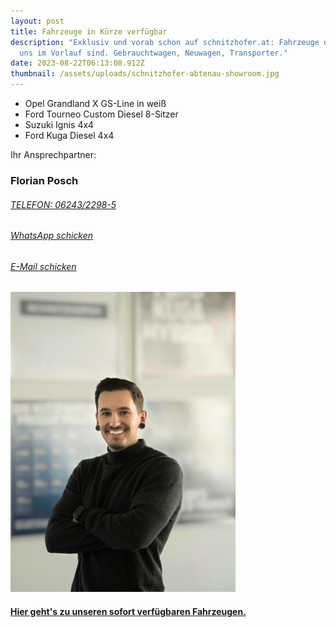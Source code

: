 ```yaml
---
layout: post
title: Fahrzeuge in Kürze verfügbar
description: "Exklusiv und vorab schon auf schnitzhofer.at: Fahrzeuge die bei
  uns im Vorlauf sind. Gebrauchtwagen, Neuwagen, Transporter."
date: 2023-08-22T06:13:08.912Z
thumbnail: /assets/uploads/schnitzhofer-abtenau-showroom.jpg
---
```

* Opel Grandland X GS-Line in weiß
* Ford Tourneo Custom Diesel 8-Sitzer
* Suzuki Ignis 4x4
* Ford Kuga Diesel 4x4

Ihr Ansprechpartner:

### Florian Posch

###### [TELEFON: 06243/2298-5](tel:0043624322985)

###### [WhatsApp schicken](https://wa.me/436605387623)

###### [E-Mail schicken](mailto:fp@schnitzhofer.at)

![](/assets/uploads/florian-small-.jpeg)

#### [Hier geht's zu unseren sofort verfügbaren Fahrzeugen.](https://fahrzeuge.schnitzhofer.at/auto-suchen/)